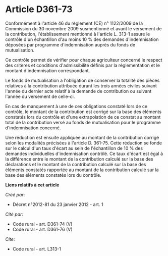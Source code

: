 # Article D361-73

Conformément à l'article 46 du règlement (CE) n° 1122/2009 de la Commission du 30 novembre 2009 susmentionné et avant le
versement de la contribution, l'établissement mentionné à l'article L. 313-1 assure le contrôle d'un échantillon d'au moins
10 % des demandes d'indemnisation déposées par programme d'indemnisation auprès du fonds de mutualisation. 

Ce contrôle permet de vérifier pour chaque agriculteur concerné le respect des critères et conditions d'admissibilité définis
par la réglementation et le montant d'indemnisation correspondant. 

Le fonds de mutualisation a l'obligation de conserver la totalité des pièces relatives à la contribution attribuée durant les
trois années civiles suivant l'année du dernier acte relatif à la demande de contribution ou suivant l'année du versement de
celle-ci. 

En cas de manquement à une de ces obligations constaté lors de ce contrôle, le montant de la contribution est corrigé sur la
base des éléments constatés lors du contrôle et d'une extrapolation de ce constat au montant total de la contribution versé
au fonds de mutualisation pour le programme d'indemnisation concerné. 

Une réduction est ensuite appliquée au montant de la contribution corrigé selon les modalités précisées à l'article D.
361-75. Cette réduction se fonde sur le calcul d'un taux d'écart au sein de l'échantillon de 10 % des demandes individuelles
d'indemnisation contrôlé. Ce taux d'écart est égal à la différence entre le montant de la contribution calculé sur la base
des déclarations et le montant de la contribution calculé sur la base des éléments constatés rapportée au montant de la
contribution calculé sur la base des éléments constatés lors du contrôle.

**Liens relatifs à cet article**

_Créé par_:

  - Décret n°2012-81 du 23 janvier 2012 - art. 1

_Cité par_:

  - Code rural - art. D361-74 (V)
  - Code rural - art. D361-76 (V)

_Cite_:

  - Code rural - art. L313-1
